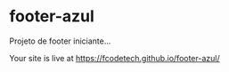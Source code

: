 # footer-azul
Projeto de footer iniciante...

Your site is live at https://fcodetech.github.io/footer-azul/
